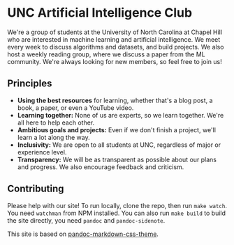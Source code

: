 # UNC Artificial Intelligence Club

We're a group of students at the University of North Carolina at Chapel Hill who are interested in machine learning and artificial intelligence. We meet every week to discuss algorithms and datasets, and build projects. We also host a weekly reading group, where we discuss a paper from the ML community. We're always looking for new members, so feel free to join us!

## Principles

- **Using the best resources** for learning, whether that's a blog post, a book, a paper, or even a YouTube video.
- **Learning together:** None of us are experts, so we learn together. We're all here to help each other.
- **Ambitious goals and projects:** Even if we don't finish a project, we'll learn a lot along the way.
- **Inclusivity:** We are open to all students at UNC, regardless of major or experience level. 
- **Transparency:** We will be as transparent as possible about our plans and progress. We also encourage feedback and criticism.

## Contributing

Please help with our site! To run locally, clone the repo, then run `make watch`. You need `watchman` from NPM installed. You can also run `make build` to build the site directly, you need `pandoc` and `pandoc-sidenote`.

This site is based on [pandoc-markdown-css-theme](https://github.com/jez/pandoc-markdown-css-theme).